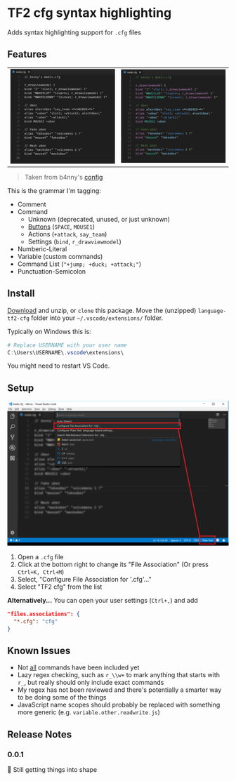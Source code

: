 # TF2 cfg syntax highlighting

Adds syntax highlighting support for `.cfg` files

## Features

<table>
  <tr>
    <td><img src="./images/b4nny_no_highlighting.png" alt="Example without syntax highlighting" /></td>
    <td><img src="./images/b4nny_with_highlighting.png" alt="Example with syntax highlighting" /></td>
  </tr>
</table>

<blockquote>
  <p>Taken from b4nny's <a href="https://drive.google.com/file/d/1S9bcuSHauGUSNlrOP93zm5kOlynnWG8V/view" target="_blank">config</a></p>
</blockquote>

This is the grammar I'm tagging:

- Comment
- Command
  - Unknown (deprecated, unused, or just unknown)
  - [Buttons](https://wiki.teamfortress.com/wiki/Scripting#List_of_key_names) (`SPACE`, `MOUSE1`)
  - Actions (`+attack`, `say_team`)
  - Settings (`bind`, `r_drawviewmodel`)
- Numberic-Literal
- Variable (custom commands)
- Command List (`"+jump; +duck; +attack;"`)
- Punctuation-Semicolon

## Install

[Download](https://github.com/reed-tf2/language-tf2-cfg/archive/master.zip) and unzip, or `clone` this package. Move the (unzipped) `language-tf2-cfg` folder into your `~/.vscode/extensions/` folder.

Typically on Windows this is:

```powershell
# Replace USERNAME with your user name
C:\Users\USERNAME\.vscode\extensions\
```

You might need to restart VS Code.

## Setup

<img src="./images/setup.png" />

1.  Open a `.cfg` file
1.  Click at the bottom right to change its "File Association" (Or press `Ctrl+K, Ctrl+M`)
1.  Select, "Configure File Association for '.cfg'..."
1.  Select "TF2 cfg" from the list

**Alternatively...**
You can open your user settings (`Ctrl+,`) and add

```json
"files.associations": {
  "*.cfg": "cfg"
}
```

## Known Issues

- Not [all](https://developer.valvesoftware.com/wiki/List_of_TF2_console_commands_and_variables) commands have been included yet
- Lazy regex checking, such as `r_\\w+` to mark anything that starts with `r_`, but really should only include exact commands
- My regex has not been reviewed and there's potentially a smarter way to be doing some of the things
- JavaScript name scopes should probably be replaced with something more generic (e.g. `variable.other.readwrite.js`)

## Release Notes

### 0.0.1

:construction: Still getting things into shape

